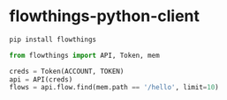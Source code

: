 flowthings-python-client
==================

```sh
pip install flowthings
```

```py
from flowthings import API, Token, mem

creds = Token(ACCOUNT, TOKEN)
api = API(creds)
flows = api.flow.find(mem.path == '/hello', limit=10)
```
